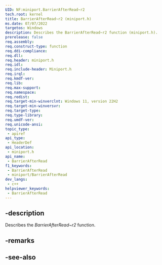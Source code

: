 ```yaml
---
UID: NF:miniport.BarrierAfterRead~r2
tech.root: kernel
title: BarrierAfterRead~r2 (miniport.h)
ms.date: 07/07/2022
targetos: Windows
description: Describes the BarrierAfterRead~r2 function (miniport.h).
prerelease: false
req.assembly: 
req.construct-type: function
req.ddi-compliance: 
req.dll: 
req.header: miniport.h
req.idl: 
req.include-header: Miniport.h
req.irql: 
req.kmdf-ver: 
req.lib: 
req.max-support: 
req.namespace: 
req.redist: 
req.target-min-winverclnt: Windows 11, version 22H2
req.target-min-winversvr: 
req.target-type: 
req.type-library: 
req.umdf-ver: 
req.unicode-ansi: 
topic_type:
 - apiref
api_type:
 - HeaderDef
api_location:
 - miniport.h
api_name:
 - BarrierAfterRead
f1_keywords:
 - BarrierAfterRead
 - miniport/BarrierAfterRead
dev_langs:
 - c++
helpviewer_keywords:
 - BarrierAfterRead
---
```


## -description

Describes the *BarrierAfterRead~r2* function.

## -remarks

## -see-also
